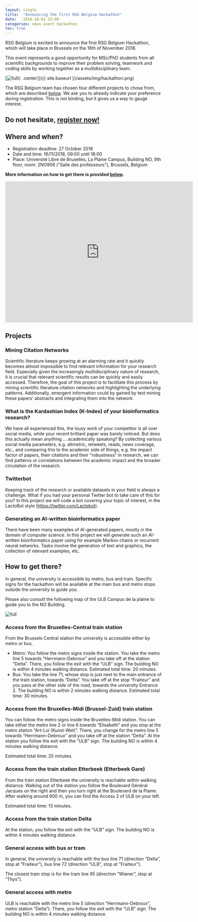 ```yaml
---
layout: single
title:  "Announcing the first RSG Belgium Hackathon"
date:   2018-10-01 15:00
categories: news event hackathon
toc: true
---
```


RSG Belgium is excited to announce the first RSG Belgium Hackathon, which will take place in Brussels on the 16th of November 2018.

This event represents a good opportunity for MSc/PhD students from all scientific backgrounds to improve their problem solving, teamwork and coding skills by working together as a multidisciplinary team.

[![full](/assets/img/hackathon.png){: .center}]({{ site.baseurl }}/assets/img/hackathon.png)

The RSG Belgium team has chosen four different projects to chose from, which are described [below](#projects). We ask you to already indicate your preference during registration. This is not binding, but it gives us a way to gauge interest.

## Do not hesitate, [register now!](https://docs.google.com/forms/d/e/1FAIpQLSdmv3Jroj1m0e_Edk2oCgLktZttmIp686XvjVzvgtf6qhvLwQ/viewform)

## Where and when?

- Registration deadline: 27 October 2018
- Date and time: 16/11/2018, 09:00 until 18:00
- Place: Université Libre de Bruxelles, La Plaine Campus, Building NO, 9th floor, room: 2NO906 ("Salle des professeurs"), Brussels, Belgium

**More information on how to get there is provided [below](#how-to-get-there).**

<iframe src="https://www.google.com/maps/embed?pb=!1m18!1m12!1m3!1d4363.244626829035!2d4.3951958277813965!3d50.82110086482844!2m3!1f0!2f0!3f0!3m2!1i1024!2i768!4f13.1!3m3!1m2!1s0x0%3A0xdce9335a43c9dfb5!2sBatiment+NO!5e0!3m2!1sen!2sbe!4v1538399705300" width="600" height="450" frameborder="0" style="border:0" allowfullscreen></iframe>

## Projects

### Mining Citation Networks

Scientific literature keeps growing at an alarming rate and it quickly becomes almost impossible to find relevant information for your research field. Especially given the increasingly multidisciplinary nature of research, it is crucial that relevant scientific results can be quickly and easily accessed. Therefore, the goal of this project is to facilitate this process by mining scientific literature citation networks and highlighting the underlying patterns. Additionally, emergent information could by gained by text mining these papers’ abstracts and integrating them into the network.

### What is the Kardashian Index (K-Index) of your bioinformatics research?

We have all experienced this, the lousy work of your competitor is all over social media, while your recent brilliant paper was barely noticed. But does this actually mean anything … academically speaking? By collecting various social media parameters, e.g. altmetric, retweets, reads, news coverage, etc., and comparing this to the academic side of things, e.g. the impact factor of papers, their citations and their "robustness" in research, we can find patterns or correlations between the academic impact and the broader circulation of the research.

### Twitterbot

Keeping track of the research or available datasets in your field is always a challenge. What if you had your personal Twitter bot to take care of this for you? In this project we will code a bot covering your topic of interest, in the LactoBot style (https://twitter.com/Lactobot).

### Generating an AI-written bioinformatics paper

There have been many examples of AI-generated papers, mostly in the domain of computer science. In this project we will generate such an AI-written bioinformatics paper using for example Markov chains or recurrent neural networks. Tasks involve the generation of text and graphics, the collection of relevant examples, etc.


## How to get there?

In general, the university is accessible by metro, bus and train. Specific signs for the hackathon will be available at the main bus and metro stops outside the university to guide you.

Please also consult the following map of the ULB Campus de la plaine to guide you to the NO Building.

![full](/assets/img/hackathon-LaPlaineMap.png)

### Access from the Bruxelles-Central train station

From the Brussels Central station the university is accessible either by metro or bus.

- Metro: You follow the metro signs inside the station. You take the metro line 5 towards “Herrmann-Debroux” and you take off at the station “Delta”. There, you follow the exit with the “ULB” sign. The building NO is within 4 minutes walking distance. Estimated total time: 20 minutes. 
- Bus: You take the line 71, whose stop is just next to the main entrance of the train station, towards “Delta”. You take off at the stop “Fraiteur” and you pass at the other side of the road, towards the university Entrance 2. The building NO is within 2 minutes walking distance. Estimated total time: 30 minutes.

### Access from the Bruxelles-Midi (Brussel-Zuid) train station

You can follow the metro signs inside the Bruxelles-Midi station. You can take either the metro line 2 or line 6 towards “Elisabeth” and you stop at the metro station “Art-Loi (Kunst-Wet)”. There, you change for the metro line 5 towards “Herrmann-Debroux” and you take off at the station “Delta”. At the station you follow the exit with the “ULB” sign. The building NO is within 4 minutes walking distance.

Estimated total time: 25 minutes.

### Access from the train station Etterbeek (Etterbeek Gare)

From the train station Etterbeek the university is reachable within walking distance. Walking out of the station you follow the Boulevard Général Jacques on the right and then you turn right at the Boulevard de la Plaine. After walking around 600 m, you can find the Access 2 of ULB on your left.

Estimated total time: 13 minutes.

### Access from the train station Delta

At the station, you follow the exit with the “ULB” sign. The building NO is within 4 minutes walking distance.

### General access with bus or tram

In general, the university is reachable with the bus line 71 (direction “Delta”, stop at “Fraiteur”), bus line 72 (direction “ULB”, stop at “Fraiteur”).

The closest tram stop is for the tram line 95 (direction “Wiener”, stop at “Thys”).

### General access with metro

ULB is reachable with the metro line 5 (direction “Herrmann-Debroux”, metro station “Delta”). There, you follow the exit with the “ULB” sign. The building NO is within 4 minutes walking distance.
